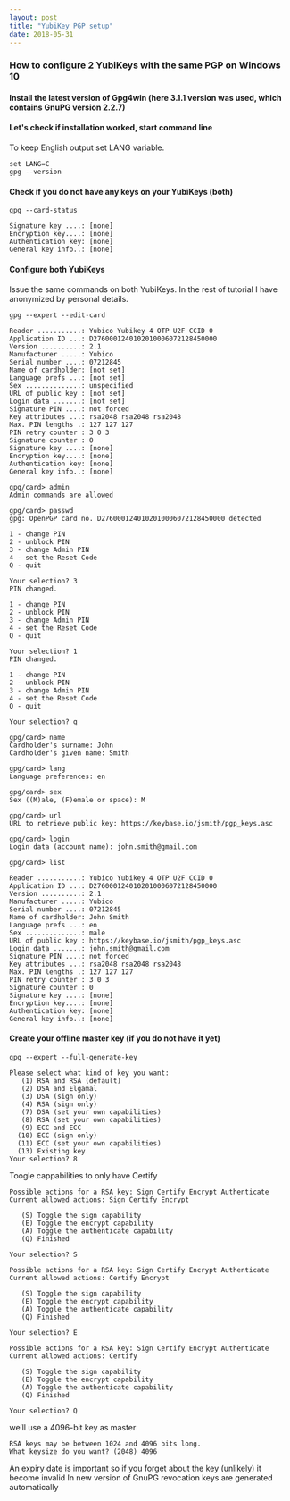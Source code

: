 ```yaml
---
layout: post
title: "YubiKey PGP setup"
date: 2018-05-31
---
```


### How to configure 2 YubiKeys with the same PGP on Windows 10

#### Install the latest version of Gpg4win (here 3.1.1 version was used, which contains GnuPG version 2.2.7)

#### Let's check if installation worked, start command line
To keep English output set LANG variable.

```
set LANG=C
gpg --version
```

#### Check if you do not have any keys on your YubiKeys (both)

```
gpg --card-status

Signature key ....: [none]
Encryption key....: [none]
Authentication key: [none]
General key info..: [none]
```

#### Configure both YubiKeys

Issue the same commands on both YubiKeys. In the rest of tutorial I have anonymized by personal details.

```
gpg --expert --edit-card

Reader ...........: Yubico Yubikey 4 OTP U2F CCID 0
Application ID ...: D2760001240102010006072128450000
Version ..........: 2.1
Manufacturer .....: Yubico
Serial number ....: 07212845
Name of cardholder: [not set]
Language prefs ...: [not set]
Sex ..............: unspecified
URL of public key : [not set]
Login data .......: [not set]
Signature PIN ....: not forced
Key attributes ...: rsa2048 rsa2048 rsa2048
Max. PIN lengths .: 127 127 127
PIN retry counter : 3 0 3
Signature counter : 0
Signature key ....: [none]
Encryption key....: [none]
Authentication key: [none]
General key info..: [none]

gpg/card> admin
Admin commands are allowed

gpg/card> passwd
gpg: OpenPGP card no. D2760001240102010006072128450000 detected

1 - change PIN
2 - unblock PIN
3 - change Admin PIN
4 - set the Reset Code
Q - quit

Your selection? 3
PIN changed.

1 - change PIN
2 - unblock PIN
3 - change Admin PIN
4 - set the Reset Code
Q - quit

Your selection? 1
PIN changed.

1 - change PIN
2 - unblock PIN
3 - change Admin PIN
4 - set the Reset Code
Q - quit

Your selection? q

gpg/card> name
Cardholder's surname: John
Cardholder's given name: Smith

gpg/card> lang
Language preferences: en

gpg/card> sex
Sex ((M)ale, (F)emale or space): M

gpg/card> url
URL to retrieve public key: https://keybase.io/jsmith/pgp_keys.asc

gpg/card> login
Login data (account name): john.smith@gmail.com

gpg/card> list

Reader ...........: Yubico Yubikey 4 OTP U2F CCID 0
Application ID ...: D2760001240102010006072128450000
Version ..........: 2.1
Manufacturer .....: Yubico
Serial number ....: 07212845
Name of cardholder: John Smith
Language prefs ...: en
Sex ..............: male
URL of public key : https://keybase.io/jsmith/pgp_keys.asc
Login data .......: john.smith@gmail.com
Signature PIN ....: not forced
Key attributes ...: rsa2048 rsa2048 rsa2048
Max. PIN lengths .: 127 127 127
PIN retry counter : 3 0 3
Signature counter : 0
Signature key ....: [none]
Encryption key....: [none]
Authentication key: [none]
General key info..: [none]
```

#### Create your offline master key (if you do not have it yet)

```
gpg --expert --full-generate-key

Please select what kind of key you want:
   (1) RSA and RSA (default)
   (2) DSA and Elgamal
   (3) DSA (sign only)
   (4) RSA (sign only)
   (7) DSA (set your own capabilities)
   (8) RSA (set your own capabilities)
   (9) ECC and ECC
  (10) ECC (sign only)
  (11) ECC (set your own capabilities)
  (13) Existing key
Your selection? 8
```

Toogle cappabilities to only have Certify

```
Possible actions for a RSA key: Sign Certify Encrypt Authenticate
Current allowed actions: Sign Certify Encrypt

   (S) Toggle the sign capability
   (E) Toggle the encrypt capability
   (A) Toggle the authenticate capability
   (Q) Finished

Your selection? S

Possible actions for a RSA key: Sign Certify Encrypt Authenticate
Current allowed actions: Certify Encrypt

   (S) Toggle the sign capability
   (E) Toggle the encrypt capability
   (A) Toggle the authenticate capability
   (Q) Finished

Your selection? E

Possible actions for a RSA key: Sign Certify Encrypt Authenticate
Current allowed actions: Certify

   (S) Toggle the sign capability
   (E) Toggle the encrypt capability
   (A) Toggle the authenticate capability
   (Q) Finished

Your selection? Q
```

we’ll use a 4096-bit key as master

```
RSA keys may be between 1024 and 4096 bits long.
What keysize do you want? (2048) 4096
```

An expiry date is important so if you forget about the key (unlikely) it become invalid
In new version of GnuPG revocation keys are generated automatically

